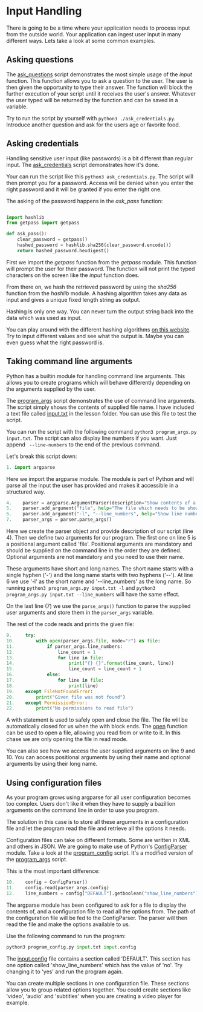 # Input Handling

There is going to be a time where your application needs to process input from the outside world.
Your application can ingest user input in many different ways. Lets take a look at some
common examples.

## Asking questions

The [ask_questions](ask_questions.py) script demonstrates the most simple usage of the *input* function.
This function allows you to ask a question to the user. The user is then given the opportunity to type
their answer. The function will block the further execution of your script until it receives
the user's answer. Whatever the user typed will be returned by the function and can be
saved in a variable.

Try to run the script by yourself with `python3 ./ask_credentials.py`. Introduce another question
and ask for the users age or favorite food.

## Asking credentials

Handling sensitive user input (like passwords) is a bit different than regular input.
The [ask_credentials](ask_credentials.py) script demonstrates how it's done.

Your can run the script like this `python3 ask_credentials.py`. The script will then
prompt you for a password. Access will be denied when you enter the right password and it
will be granted if you enter the right one.

The asking of the password happens in the *ask_pass* function:

```python

import hashlib
from getpass import getpass

def ask_pass():
    clear_password = getpass()
    hashed_password = hashlib.sha256(clear_password.encode())
    return hashed_password.hexdigest()

```

First we import the *getpass* function from the *getpass* module. This function will
prompt the user for their password. The function will not print the typed characters
on the screen like the *input* function does.

From there on, we hash the retrieved password by using the *sha256* function from
the *hashlib* module. A hashing algorithm takes any data as input and gives a
unique fixed length string as output.

Hashing is only one way. You can never turn the output string back into the data which
was used as input.

You can play around with the different hashing algorithms
[on this website](https://cyberchef.org/#recipe=SHA2('256',64,160)). Try to input
different values and see what the output is. Maybe you can even guess what the
right password is.

## Taking command line arguments

Python has a builtin module for handling command line arguments. This allows you to create
programs which will behave differently depending on the arguments supplied by the user.

The [program_args](program_args.py) script demonstrates the use of command line arguments.
The script simply shows the contents of supplied file name. I have included a text file called
[input.txt](input.txt) in the lesson folder. You can use this file to test the script.

You can run the script with the following command `python3 program_args.py input.txt`. The script
can also display line numbers if you want. Just append ` --line-numbers` to the end of the previous
command.

Let's break this script down:

```python
1. import argparse
```
Here we import the argparse module. The module is part of Python and will parse
all the input the user has provided and makes it accessible in a structured
way.

```python
4.    parser = argparse.ArgumentParser(description="Show contents of a file")
5.    parser.add_argument("file", help="The file which needs to be shown", type=str)
6.    parser.add_argument("-l", "--line_numbers", help="Show line numbers", action="store_true", default=False)
7.    parser_args = parser.parse_args()
```
Here we create the parser object and provide description of our script (line 4). Then
we define two arguments for our program. The first one on line 5 is a positional
argument called 'file'. Positional arguments are mandatory and should be supplied
on the command line in the order they are defined. Optional arguments are not
mandatory and you need to use their name.

These arguments have short and long names. The short name starts with a single hyphen ('-') and
the long name starts with two hyphens ('--'). At line 6 we use '-l' as the short name and
'--line_numbers' as the long name. So running `python3 program_args.py input.txt -l`
and `python3 program_args.py input.txt --line_numbers` will have the same effect.

On the last line (7) we use the `parse_args()` function to parse the supplied user arguments
and store them in the `parser_args` variable.

The rest of the code reads and prints the given file:

```python
9.     try:
10.        with open(parser_args.file, mode="r") as file:
11.            if parser_args.line_numbers:
12.                line_count = 1
13.                for line in file:
14.                    print("{} {}".format(line_count, line))
15.                    line_count = line_count + 1
16.            else:
17.                for line in file:
18.                    print(line)
19.    except FileNotFoundError:
20.        print("Given file was not found")
21.    except PermissionError:
22.        print("No permissions to read file")
```

A with statement is used to safely open and close the file. The file will be automatically closed
for us when the with block ends. The [open](https://docs.python.org/3/library/functions.html#open)
function can be used to open a file, allowing you read from or write to it. In this chase we are
only opening the file in read mode.

You can also see how we access the user supplied arguments on line 9 and 10. You can access
positional arguments by using their name and optional arguments by using their long name.

## Using configuration files

As your program grows using argparse for all user configuration becomes too complex.
Users don't like it when they have to supply a bazillion arguments on the command line
in order to use you program.

The solution in this case is to store all these arguments in a configuration file and let the
program read the file and retrieve all the options it needs.

Configuration files can take on different formats. Some are written in XML and others in JSON.
We are going to make use of Python's [ConfigParser](https://docs.python.org/3/library/configparser.html)
module. Take a look at the [program_config](program_config.py) script. It's a modified version of the
[program_args](program_args.py) script.

This is the most important difference:

```python
10.    config = ConfigParser()
11.    config.read(parser_args.config)
12.    line_numbers = config["DEFAULT"].getboolean("show_line_numbers")
```

The argparse module has been configured to ask for a file to display the contents of, and a
configuration file to read all the options from. The path of the configuration file
will be fed to the ConfigParser. The parser will then read the file and make
the options available to us.

Use the following command to run the program:

```python
python3 program_config.py input.txt input.config
```

The [input.config](input.config) file contains a section called 'DEFAULT'. This section has
one option called 'show_line_numbers' which has the value of 'no'. Try changing it to 'yes'
and run the program again.

You can create multiple sections in one configuration file. These sections allow you to group
related options together. You could create sections like 'video', 'audio' and 'subtitles' when
you are creating a video player for example.
